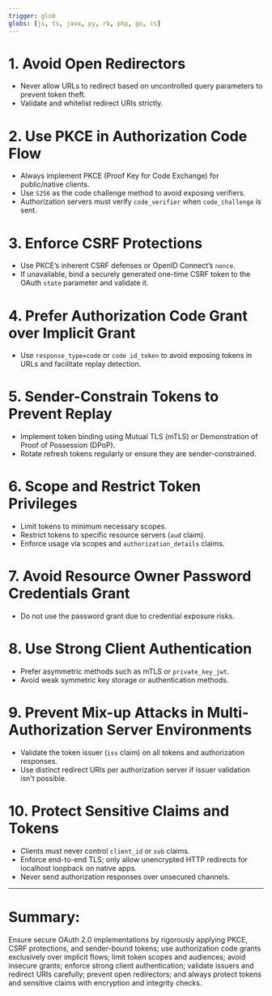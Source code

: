 ```yaml
---
trigger: glob
globs: [js, ts, java, py, rb, php, go, cs]
---
```


# 1. Avoid Open Redirectors
- Never allow URLs to redirect based on uncontrolled query parameters to prevent token theft.
- Validate and whitelist redirect URIs strictly.

# 2. Use PKCE in Authorization Code Flow
- Always implement PKCE (Proof Key for Code Exchange) for public/native clients.
- Use `S256` as the code challenge method to avoid exposing verifiers.
- Authorization servers must verify `code_verifier` when `code_challenge` is sent.

# 3. Enforce CSRF Protections
- Use PKCE’s inherent CSRF defenses or OpenID Connect’s `nonce`.
- If unavailable, bind a securely generated one-time CSRF token to the OAuth `state` parameter and validate it.

# 4. Prefer Authorization Code Grant over Implicit Grant
- Use `response_type=code` or `code id_token` to avoid exposing tokens in URLs and facilitate replay detection.

# 5. Sender-Constrain Tokens to Prevent Replay
- Implement token binding using Mutual TLS (mTLS) or Demonstration of Proof of Possession (DPoP).
- Rotate refresh tokens regularly or ensure they are sender-constrained.

# 6. Scope and Restrict Token Privileges
- Limit tokens to minimum necessary scopes.
- Restrict tokens to specific resource servers (`aud` claim).
- Enforce usage via scopes and `authorization_details` claims.

# 7. Avoid Resource Owner Password Credentials Grant
- Do not use the password grant due to credential exposure risks.

# 8. Use Strong Client Authentication
- Prefer asymmetric methods such as mTLS or `private_key_jwt`.
- Avoid weak symmetric key storage or authentication methods.

# 9. Prevent Mix-up Attacks in Multi-Authorization Server Environments
- Validate the token issuer (`iss` claim) on all tokens and authorization responses.
- Use distinct redirect URIs per authorization server if issuer validation isn't possible.

# 10. Protect Sensitive Claims and Tokens
- Clients must never control `client_id` or `sub` claims.
- Enforce end-to-end TLS; only allow unencrypted HTTP redirects for localhost loopback on native apps.
- Never send authorization responses over unsecured channels.

---

# Summary:
Ensure secure OAuth 2.0 implementations by rigorously applying PKCE, CSRF protections, and sender-bound tokens; use authorization code grants exclusively over implicit flows; limit token scopes and audiences; avoid insecure grants; enforce strong client authentication; validate issuers and redirect URIs carefully; prevent open redirectors; and always protect tokens and sensitive claims with encryption and integrity checks.
```